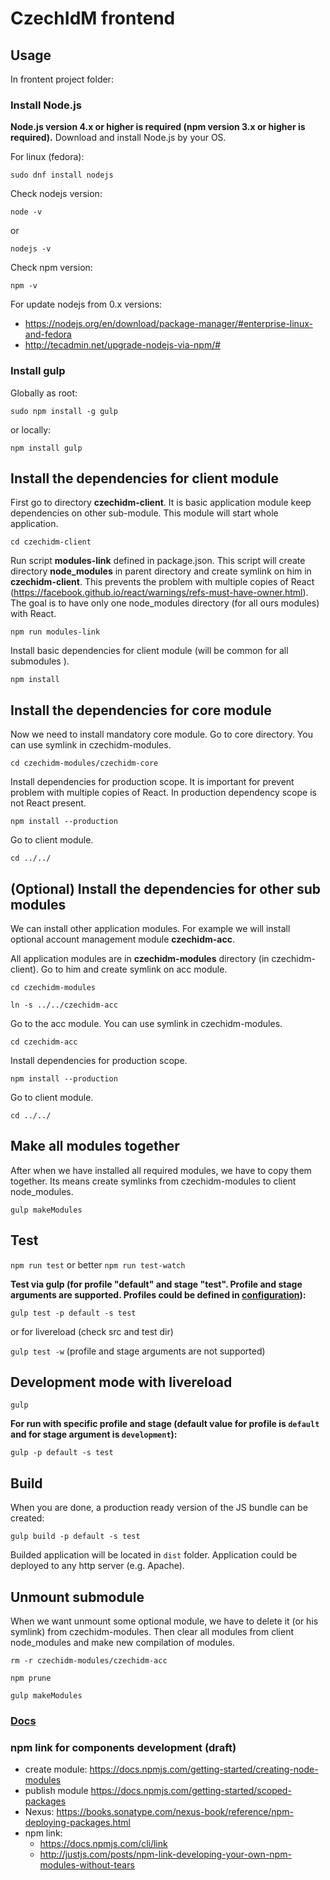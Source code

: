 # CzechIdM frontend


## Usage

In frontent project folder:

### Install Node.js

**Node.js version 4.x or higher is required (npm version 3.x or higher is required).** Download and install Node.js by your OS.

For linux (fedora):

`sudo dnf install nodejs`

Check nodejs version:

`node -v`

or

`nodejs -v`

Check npm version:

`npm -v`

For update nodejs from 0.x versions:
* https://nodejs.org/en/download/package-manager/#enterprise-linux-and-fedora
* http://tecadmin.net/upgrade-nodejs-via-npm/#

### Install gulp

Globally as root:

`sudo npm install -g gulp`

or locally:

`npm install gulp`

## Install the dependencies for client module

First go to directory **czechidm-client**. It is basic application module keep dependencies on other sub-module.
This module will start whole application.

`cd czechidm-client`

Run script **modules-link** defined in package.json. This script will create directory **node_modules** in parent directory and create symlink on him in **czechidm-client**. This prevents the problem with multiple copies of React (https://facebook.github.io/react/warnings/refs-must-have-owner.html). The goal is to have only one node_modules directory (for all ours modules) with React.

`npm run modules-link`

Install basic dependencies for client module (will be common for all submodules ).

`npm install`

## Install the dependencies for core module

Now we need to install mandatory core module. Go to core directory. You can use symlink in czechidm-modules.

`cd czechidm-modules/czechidm-core`

Install dependencies for production scope. It is important for prevent problem with multiple copies of React. In production dependency scope is not React present.

`npm install --production`

Go to client module.

`cd ../../`

## (Optional) Install the dependencies for other sub modules

We can install other application modules. For example we will install optional account management module **czechidm-acc**.

All application modules are in **czechidm-modules** directory (in czechidm-client). Go to him and create symlink on acc module.

`cd czechidm-modules`

`ln -s ../../czechidm-acc`

Go to the acc module. You can use symlink in czechidm-modules.

`cd czechidm-acc`

Install dependencies for production scope.

`npm install --production`

Go to client module.

`cd ../../`

## Make all modules together
After when we have installed all required modules, we have to copy them together. Its means create symlinks from czechidm-modules to client node_modules.

`gulp makeModules`

## Test

`npm run test`
or better
`npm run test-watch`

__Test via gulp (for profile "default" and stage "test". Profile and stage arguments are supported. Profiles could be defined in [configuration](./config)):__

`gulp test -p default -s test`

or for livereload (check src and test dir)

`gulp test -w`  (profile and stage arguments are not supported)

## Development mode with livereload

`gulp`

__For run with specific profile and stage (default value for profile is `default`  and for stage argument is `development`):__

`gulp -p default -s test`

## Build

When you are done, a production ready version of the JS bundle can be created:

`gulp build -p default -s test`

Builded application will be located in `dist` folder. Application could be deployed to any http server (e.g. Apache).

## Unmount submodule
When we want unmount some optional module, we have to delete it (or his symlink) from czechidm-modules. Then clear all modules from client node_modules and make new compilation of modules.

`rm -r czechidm-modules/czechidm-acc`

`npm prune`

`gulp makeModules`

### [Docs](./docs/README.md)


### npm link for components development (draft)
* create module: https://docs.npmjs.com/getting-started/creating-node-modules
* publish module https://docs.npmjs.com/getting-started/scoped-packages
* Nexus: https://books.sonatype.com/nexus-book/reference/npm-deploying-packages.html
* npm link:
  * https://docs.npmjs.com/cli/link
  * http://justjs.com/posts/npm-link-developing-your-own-npm-modules-without-tears
